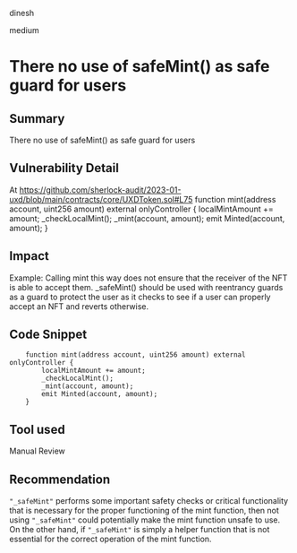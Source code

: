 dinesh

medium

# There no use of safeMint() as safe guard for users

## Summary
There no use of safeMint() as safe guard for users

## Vulnerability Detail
At https://github.com/sherlock-audit/2023-01-uxd/blob/main/contracts/core/UXDToken.sol#L75
    function mint(address account, uint256 amount) external onlyController {
        localMintAmount += amount;
        _checkLocalMint();
        _mint(account, amount);
        emit Minted(account, amount);
    }

## Impact
Example:
Calling mint this way does not ensure that the receiver of the NFT is able to accept them. _safeMint() should be used with reentrancy guards as a guard to protect the user as it checks to see if a user can properly accept an NFT and reverts otherwise.

## Code Snippet
```
    function mint(address account, uint256 amount) external onlyController {
        localMintAmount += amount;
        _checkLocalMint();
        _mint(account, amount);
        emit Minted(account, amount);
    }
```
## Tool used

Manual Review

## Recommendation
`"_safeMint"` performs some important safety checks or critical functionality that is necessary for the proper functioning of the mint function, then not using `"_safeMint"` could potentially make the mint function unsafe to use. On the other hand, if `"_safeMint"` is simply a helper function that is not essential for the correct operation of the mint function.